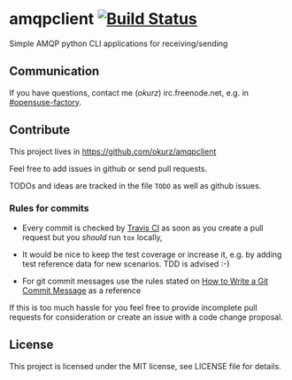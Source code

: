 # amqpclient [![Build Status](https://travis-ci.org/okurz/amqpclient.svg?branch=master)](https://travis-ci.org/okurz/amqpclient)
Simple AMQP python CLI applications for receiving/sending


## Communication

If you have questions, contact me (*okurz*) irc.freenode.net, e.g. in
[#opensuse-factory](irc://chat.freenode.net/opensuse-factory).


## Contribute

This project lives in https://github.com/okurz/amqpclient

Feel free to add issues in github or send pull requests.

TODOs and ideas are tracked in the file `TODO` as well as github issues.

### Rules for commits

* Every commit is checked by [Travis CI](https://travis-ci.org/travis) as soon as
  you create a pull request but you *should* run `tox` locally,

* It would be nice to keep the test coverage or increase it, e.g. by adding
  test reference data for new scenarios. TDD is advised :-)

* For git commit messages use the rules stated on
  [How to Write a Git Commit Message](http://chris.beams.io/posts/git-commit/) as
  a reference

If this is too much hassle for you feel free to provide incomplete pull
requests for consideration or create an issue with a code change proposal.

## License

This project is licensed under the MIT license, see LICENSE file for details.
